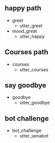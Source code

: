 ## happy path
* greet
  - utter_greet
* mood_great
  - utter_happy

## Courses path
* courses
  - utter_courses

## say goodbye
* goodbye
  - utter_goodbye

## bot challenge
* bot_challenge
  - utter_iamabot

